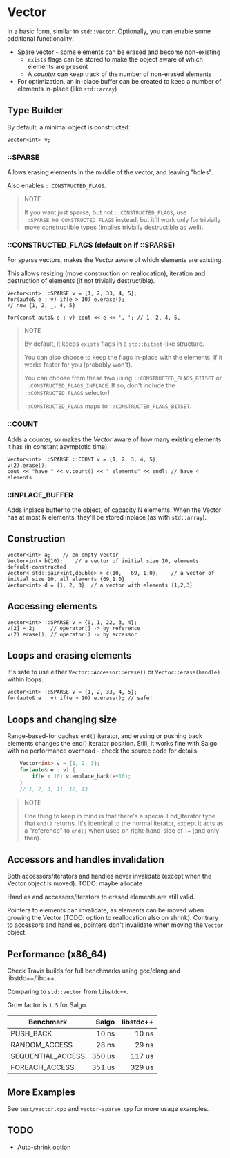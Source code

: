 Vector
======
In a basic form, similar to `std::vector`. Optionally, you can enable some additional functionality:
* Spare vector - some elements can be erased and become non-existing
	* `exists` flags can be stored to make the object aware of which elements are present
	* A *counter* can keep track of the number of non-erased elements
* For optimization, an in-place buffer can be created to keep a number of elements in-place (like `std::array`)




Type Builder
------------
By default, a minimal object is constructed:

	Vector<int> v;

### ::SPARSE

Allows erasing elements in the middle of the vector, and leaving "holes".

Also enables `::CONSTRUCTED_FLAGS`.

> NOTE
>
> If you want just sparse, but not `::CONSTRUCTED_FLAGS`, use `::SPARSE_NO_CONSTRUCTED_FLAGS` instead, but it'll work only for trivially move constructible types (implies trivially destructible as well).


### ::CONSTRUCTED_FLAGS (default on if ::SPARSE)

For sparse vectors, makes the *Vector* aware of which elements are existing.

This allows resizing (move construction on reallocation), iteration and destruction of elements (if not trivially destructible).

	Vector<int> ::SPARSE v = {1, 2, 33, 4, 5};
	for(auto& e : v) if(e > 10) e.erase();
	// now {1, 2, _, 4, 5}

	for(const auto& e : v) cout << e << ', '; // 1, 2, 4, 5, 

> NOTE
>
> By default, it keeps `exists` flags in a `std::bitset`-like structure.
>
> You can also choose to keep the flags in-place with the elements, if it works faster for you (probably won't).
>
> You can choose from these two using `::CONSTRUCTED_FLAGS_BITSET` or `::CONSTRUCTED_FLAGS_INPLACE`. If so, don't include the `::CONSTRUCTED_FLAGS` selector!
>
> `::CONSTRUCTED_FLAGS` maps to `::CONSTRUCTED_FLAGS_BITSET`.


### ::COUNT

Adds a counter, so makes the *Vector* aware of how many existing elements it has (in constant asymptotic time).

	Vector<int> ::SPARSE ::COUNT v = {1, 2, 3, 4, 5};
	v(2).erase();
	cout << "have " << v.count() << " elements" << endl; // have 4 elements

### ::INPLACE_BUFFER<N>

Adds inplace buffer to the object, of capacity N elements. When the Vector has at most N elements, they'll be stored inplace (as with `std::array`).




Construction
------------
	Vector<int> a;    // en empty vector
	Vector<int> b(10);    // a vector of initial size 10, elements default-constructed
	Vector< std::pair<int,double> > c(10,   69, 1.0);    // a vector of initial size 10, all elements {69,1.0}
	Vector<int> d = {1, 2, 3}; // a vector with elements {1,2,3}




Accessing elements
------------------
	Vector<int> ::SPARSE v = {0, 1, 22, 3, 4};
	v[2] = 2;     // operator[] -> by reference
	v(2).erase(); // operator() -> by accessor




Loops and erasing elements
--------------------------
It's safe to use either `Vector::Accessor::erase()` or `Vector::erase(handle)` within loops.

	Vector<int> ::SPARSE v = {1, 2, 33, 4, 5};
	for(auto& e : v) if(e > 10) e.erase(); // safe!




Loops and changing size
-----------------------
Range-based-for caches `end()` iterator, and erasing or pushing back elements changes the end() iterator position. Still, it works fine with Salgo with no performance overhead - check the source code for details.

```cpp
	Vector<int> v = {1, 2, 3};
	for(auto& e : v) {
		if(e < 10) v.emplace_back(e+10);
	}
	// 1, 2, 3, 11, 12, 13
```

> NOTE
>
> One thing to keep in mind is that there's a special End_Iterator type that `end()` returns. It's identical to the normal iterator, except it acts as a "reference" to `end()` when used on right-hand-side of `!=` (and only then).




Accessors and handles invalidation
----------------------------------
Both accessors/iterators and handles never invalidate (except when the Vector object is moved). TODO: maybe allocate

Handles and accessors/iterators to erased elements are still valid.

Pointers to elements can invalidate, as elements can be moved when growing the Vector (TODO: option to reallocation also on shrink). Contrary to accessors and handles, pointers don't invalidate when moving the `Vector` object.




Performance (x86_64)
--------------------

Check Travis builds for full benchmarks using gcc/clang and libstdc++/libc++.

Comparing to `std::vector` from `libstdc++`.

Grow factor is `1.5` for Salgo.

| Benchmark         |     Salgo | libstdc++ |
|-------------------|----------:|----------:|
| PUSH_BACK         |     10 ns |     10 ns |
| RANDOM_ACCESS     |     28 ns |     29 ns |
| SEQUENTIAL_ACCESS |    350 us |    117 us |
| FOREACH_ACCESS    |    351 us |    329 us |



More Examples
-------------
See `test/vector.cpp` and `vector-sparse.cpp` for more usage examples.




TODO
----
* Auto-shrink option

